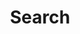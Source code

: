 ---
title: "Search" # in any language you want
layout: "search" # is necessary
url: /search/
# description: "Description for Search"
summary: "search"
placeholder: "Cool AI Stuff i want to learn about"
---